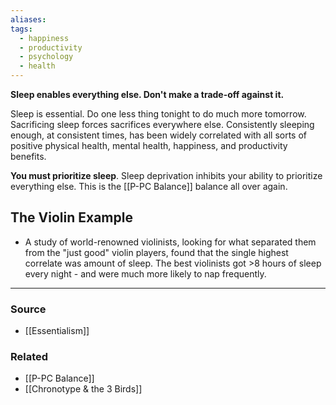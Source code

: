```yaml
---
aliases: 
tags:
  - happiness
  - productivity
  - psychology
  - health
---
```

**Sleep enables everything else. Don't make a trade-off against it.**

Sleep is essential. Do one less thing tonight to do much more tomorrow. Sacrificing sleep forces sacrifices everywhere else. Consistently sleeping enough, at consistent times, has been widely correlated with all sorts of positive physical health, mental health, happiness, and productivity benefits.

**You must prioritize sleep**. Sleep deprivation inhibits your ability to prioritize everything else. This is the [[P-PC Balance]] balance all over again. 

## The Violin Example

- A study of world-renowned violinists, looking for what separated them from the "just good" violin players, found that the single highest correlate was amount of sleep. The best violinists got >8 hours of sleep every night - and were much more likely to nap frequently.

---

### Source
- [[Essentialism]]

### Related
- [[P-PC Balance]]
- [[Chronotype & the 3 Birds]]